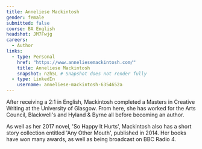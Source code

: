 ```yaml
---
title: Anneliese Mackintosh
gender: female
submitted: false
course: BA English 
headshot: JM7Fwjg
careers:
  - Author
links:
  - type: Personal 
    href: "https://www.anneliesemackintosh.com/"
    title: Anneliese Mackintosh
    snapshot: n2h5L # Snapshot does not render fully 
  - type: LinkedIn
    username: anneliese-mackintosh-6354652a
---
```


After receiving a 2:1 in English, Mackintosh completed a Masters in Creative Writing at the University of Glasgow. From here, she has worked for the Arts Council, Blackwell's and Hyland & Byrne all before becoming an author. 

As well as her 2017 novel, 'So Happy It Hurts', Mackintosh also has a short story collection entitled 'Any Other Mouth', published in 2014. Her books have won many awards, as well as being broadcast on BBC Radio 4.